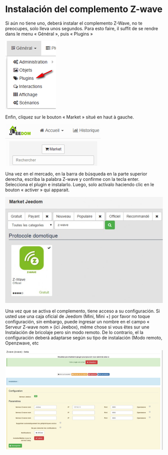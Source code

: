 Instalación del complemento Z-wave 
=============================



Si aún no tiene uno, deberá instalar el complemento
Z-Wave, no te preocupes, solo lleva unos segundos. Para esto
faire, il suffit de se rendre dans le menu « Général », puis « Plugins »



![innstallationzwave1](images/plugin/innstallationzwave1.jpg)



Enfin, cliquez sur le bouton « Market » situé en haut à gauche.



![innstallationzwave2](images/plugin/innstallationzwave2.jpg)



Una vez en el mercado, en la barra de búsqueda en la parte superior derecha,
escriba la palabra Z-wave y confirme con la tecla enter. Selecciona el
plugin e instalarlo. Luego, solo actívalo haciendo clic en
le bouton « activer » qui apparait.



![innstallationzwave3](images/plugin/innstallationzwave3.jpg)



Una vez que se activa el complemento, tiene acceso a su configuración. Si usted
use una caja oficial de Jeedom (Mini, Mini +) por favor no toque
configuración, sin embargo, puede ingresar un nombre en el campo
« Serveur Z-wave nom » (ici Jeebox), même chose si vous êtes sur une
Instalación de bricolaje pero sin modo remoto. De lo contrario, el
la configuración deberá adaptarse según su tipo de instalación
(Modo remoto, Openzwave, etc



![configzwave](images/plugin/configzwave.jpg)



